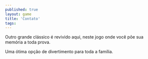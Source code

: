 ```yaml
---
published: true
layout: game
title: 'Contato'
tags: 
---
```

Outro grande clássico é revivido aqui, neste jogo onde você põe sua memória a toda prova.

Uma ótima opção de divertimento para toda a família.

